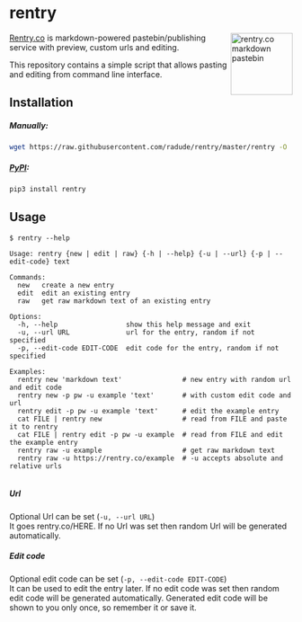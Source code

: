 # rentry

<a href="https://rentry.co/"><img width="110" height="110" src="https://rentry.co/static/logo-border-fit.png" align="right" alt="rentry.co markdown pastebin"></a>

[Rentry.co](https://rentry.co) is markdown-powered pastebin/publishing service with preview, custom urls and editing. 

This repository contains a simple script that allows pasting and editing from command line interface.  
  
  
## Installation

##### Manually:  
```sh
wget https://raw.githubusercontent.com/radude/rentry/master/rentry -O ./rentry && chmod +x ./rentry
```

##### [PyPI](https://pypi.python.org/pypi/rentry):
```sh
pip3 install rentry
```

## Usage

```console
$ rentry --help

Usage: rentry {new | edit | raw} {-h | --help} {-u | --url} {-p | --edit-code} text

Commands:
  new   create a new entry
  edit  edit an existing entry
  raw   get raw markdown text of an existing entry
    
Options:
  -h, --help                 show this help message and exit
  -u, --url URL              url for the entry, random if not specified
  -p, --edit-code EDIT-CODE  edit code for the entry, random if not specified
    
Examples:
  rentry new 'markdown text'               # new entry with random url and edit code
  rentry new -p pw -u example 'text'       # with custom edit code and url 
  rentry edit -p pw -u example 'text'      # edit the example entry
  cat FILE | rentry new                    # read from FILE and paste it to rentry
  cat FILE | rentry edit -p pw -u example  # read from FILE and edit the example entry
  rentry raw -u example                    # get raw markdown text
  rentry raw -u https://rentry.co/example  # -u accepts absolute and relative urls
    
```

##### Url

Optional Url can be set (`-u, --url URL`)  
It goes rentry.co/HERE. If no Url was set then random Url will be generated automatically.

##### Edit code

Optional edit code can be set (`-p, --edit-code EDIT-CODE`)  
It can be used to edit the entry later. If no edit code was set then random edit code will be generated automatically. Generated edit code will be shown to you only once, so remember it or save it.

